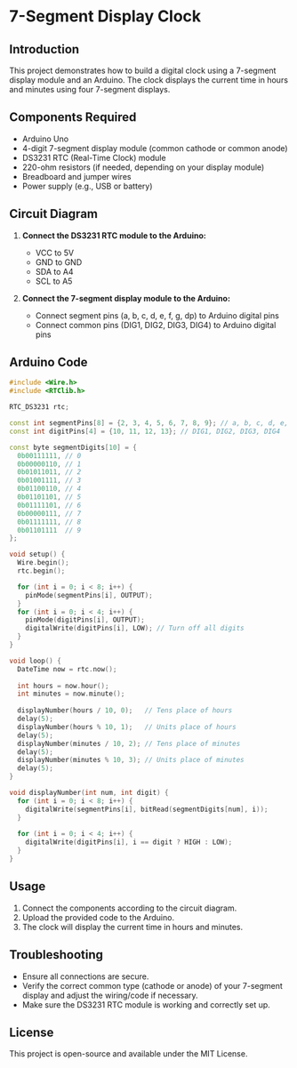 

# 7-Segment Display Clock

## Introduction
This project demonstrates how to build a digital clock using a 7-segment display module and an Arduino. The clock displays the current time in hours and minutes using four 7-segment displays.

## Components Required
- Arduino Uno
- 4-digit 7-segment display module (common cathode or common anode)
- DS3231 RTC (Real-Time Clock) module
- 220-ohm resistors (if needed, depending on your display module)
- Breadboard and jumper wires
- Power supply (e.g., USB or battery)

## Circuit Diagram
1. **Connect the DS3231 RTC module to the Arduino:**
   - VCC to 5V
   - GND to GND
   - SDA to A4
   - SCL to A5

2. **Connect the 7-segment display module to the Arduino:**
   - Connect segment pins (a, b, c, d, e, f, g, dp) to Arduino digital pins
   - Connect common pins (DIG1, DIG2, DIG3, DIG4) to Arduino digital pins

## Arduino Code

```cpp
#include <Wire.h>
#include <RTClib.h>

RTC_DS3231 rtc;

const int segmentPins[8] = {2, 3, 4, 5, 6, 7, 8, 9}; // a, b, c, d, e, f, g, dp
const int digitPins[4] = {10, 11, 12, 13}; // DIG1, DIG2, DIG3, DIG4

const byte segmentDigits[10] = {
  0b00111111, // 0
  0b00000110, // 1
  0b01011011, // 2
  0b01001111, // 3
  0b01100110, // 4
  0b01101101, // 5
  0b01111101, // 6
  0b00000111, // 7
  0b01111111, // 8
  0b01101111  // 9
};

void setup() {
  Wire.begin();
  rtc.begin();

  for (int i = 0; i < 8; i++) {
    pinMode(segmentPins[i], OUTPUT);
  }
  for (int i = 0; i < 4; i++) {
    pinMode(digitPins[i], OUTPUT);
    digitalWrite(digitPins[i], LOW); // Turn off all digits
  }
}

void loop() {
  DateTime now = rtc.now();
  
  int hours = now.hour();
  int minutes = now.minute();
  
  displayNumber(hours / 10, 0);   // Tens place of hours
  delay(5);
  displayNumber(hours % 10, 1);   // Units place of hours
  delay(5);
  displayNumber(minutes / 10, 2); // Tens place of minutes
  delay(5);
  displayNumber(minutes % 10, 3); // Units place of minutes
  delay(5);
}

void displayNumber(int num, int digit) {
  for (int i = 0; i < 8; i++) {
    digitalWrite(segmentPins[i], bitRead(segmentDigits[num], i));
  }
  
  for (int i = 0; i < 4; i++) {
    digitalWrite(digitPins[i], i == digit ? HIGH : LOW);
  }
}
```

## Usage
1. Connect the components according to the circuit diagram.
2. Upload the provided code to the Arduino.
3. The clock will display the current time in hours and minutes.

## Troubleshooting
- Ensure all connections are secure.
- Verify the correct common type (cathode or anode) of your 7-segment display and adjust the wiring/code if necessary.
- Make sure the DS3231 RTC module is working and correctly set up.

## License
This project is open-source and available under the MIT License.

